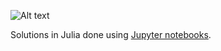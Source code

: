 ![Alt text](https://projecteuler.net/profile/buruzaemon.png "hello, world")

Solutions in Julia done using [Jupyter notebooks](http://jupyter.org/).

